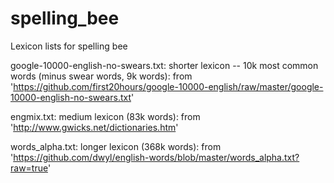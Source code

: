 # spelling_bee
Lexicon lists for spelling bee

google-10000-english-no-swears.txt: shorter lexicon -- 10k most common words (minus swear words, 9k words): from 'https://github.com/first20hours/google-10000-english/raw/master/google-10000-english-no-swears.txt'

engmix.txt: medium lexicon (83k words): from 'http://www.gwicks.net/dictionaries.htm'

words_alpha.txt: longer lexicon (368k words): from 'https://github.com/dwyl/english-words/blob/master/words_alpha.txt?raw=true'
